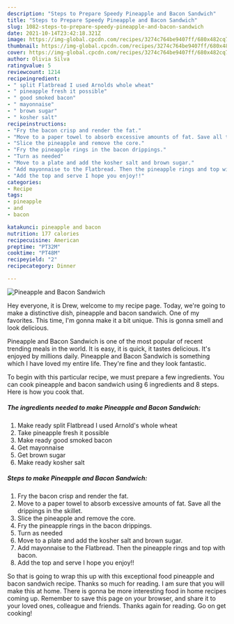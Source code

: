 ```yaml
---
description: "Steps to Prepare Speedy Pineapple and Bacon Sandwich"
title: "Steps to Prepare Speedy Pineapple and Bacon Sandwich"
slug: 1082-steps-to-prepare-speedy-pineapple-and-bacon-sandwich
date: 2021-10-14T23:42:18.321Z
image: https://img-global.cpcdn.com/recipes/3274c764be9407ff/680x482cq70/pineapple-and-bacon-sandwich-recipe-main-photo.jpg
thumbnail: https://img-global.cpcdn.com/recipes/3274c764be9407ff/680x482cq70/pineapple-and-bacon-sandwich-recipe-main-photo.jpg
cover: https://img-global.cpcdn.com/recipes/3274c764be9407ff/680x482cq70/pineapple-and-bacon-sandwich-recipe-main-photo.jpg
author: Olivia Silva
ratingvalue: 5
reviewcount: 1214
recipeingredient:
- " split Flatbread I used Arnolds whole wheat"
- " pineapple fresh it possible"
- " good smoked bacon"
- " mayonnaise"
- " brown sugar"
- " kosher salt"
recipeinstructions:
- "Fry the bacon crisp and render the fat."
- "Move to a paper towel to absorb excessive amounts of fat. Save all the drippings in the skillet."
- "Slice the pineapple and remove the core."
- "Fry the pineapple rings in the bacon drippings."
- "Turn as needed"
- "Move to a plate and add the kosher salt and brown sugar."
- "Add mayonnaise to the Flatbread. Then the pineapple rings and top with bacon."
- "Add the top and serve I hope you enjoy!!"
categories:
- Recipe
tags:
- pineapple
- and
- bacon

katakunci: pineapple and bacon 
nutrition: 177 calories
recipecuisine: American
preptime: "PT32M"
cooktime: "PT48M"
recipeyield: "2"
recipecategory: Dinner

---
```



![Pineapple and Bacon Sandwich](https://img-global.cpcdn.com/recipes/3274c764be9407ff/680x482cq70/pineapple-and-bacon-sandwich-recipe-main-photo.jpg)

Hey everyone, it is Drew, welcome to my recipe page. Today, we're going to make a distinctive dish, pineapple and bacon sandwich. One of my favorites. This time, I'm gonna make it a bit unique. This is gonna smell and look delicious.



Pineapple and Bacon Sandwich is one of the most popular of recent trending meals in the world. It is easy, it is quick, it tastes delicious. It's enjoyed by millions daily. Pineapple and Bacon Sandwich is something which I have loved my entire life. They're fine and they look fantastic.


To begin with this particular recipe, we must prepare a few ingredients. You can cook pineapple and bacon sandwich using 6 ingredients and 8 steps. Here is how you cook that.

<!--inarticleads1-->

##### The ingredients needed to make Pineapple and Bacon Sandwich:

1. Make ready  split Flatbread I used Arnold&#39;s whole wheat
1. Take  pineapple fresh it possible
1. Make ready  good smoked bacon
1. Get  mayonnaise
1. Get  brown sugar
1. Make ready  kosher salt




<!--inarticleads2-->

##### Steps to make Pineapple and Bacon Sandwich:

1. Fry the bacon crisp and render the fat.
1. Move to a paper towel to absorb excessive amounts of fat. Save all the drippings in the skillet.
1. Slice the pineapple and remove the core.
1. Fry the pineapple rings in the bacon drippings.
1. Turn as needed
1. Move to a plate and add the kosher salt and brown sugar.
1. Add mayonnaise to the Flatbread. Then the pineapple rings and top with bacon.
1. Add the top and serve I hope you enjoy!!




So that is going to wrap this up with this exceptional food pineapple and bacon sandwich recipe. Thanks so much for reading. I am sure that you will make this at home. There is gonna be more interesting food in home recipes coming up. Remember to save this page on your browser, and share it to your loved ones, colleague and friends. Thanks again for reading. Go on get cooking!
